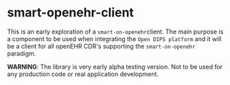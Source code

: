# smart-openehr-client
This is an early exploration of a `smart-on-openehr`client. The main purpose is a component to be used when integrating the `Open DIPS platform` and it will be a client for all openEHR CDR's supporting the `smart-on-openehr` paradigm. 

**WARNING**: The library is very early alpha testing version. Not to be used for any production code or real application development.
